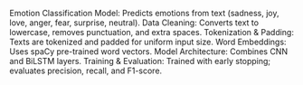 Emotion Classification Model: Predicts emotions from text (sadness, joy, love, anger, fear, surprise, neutral).
Data Cleaning: Converts text to lowercase, removes punctuation, and extra spaces.
Tokenization & Padding: Texts are tokenized and padded for uniform input size.
Word Embeddings: Uses spaCy pre-trained word vectors.
Model Architecture: Combines CNN and BiLSTM layers.
Training & Evaluation: Trained with early stopping; evaluates precision, recall, and F1-score.

